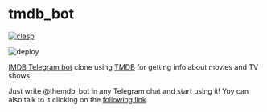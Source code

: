 # tmdb_bot

[![clasp](https://img.shields.io/badge/built%20with-clasp-4285f4.svg)](https://github.com/google/clasp)

![deploy](https://github.com/manglaneso/tmdb_bot/workflows/deploy/badge.svg?branch=main)

[IMDB Telegram bot](https://t.me/imdb) clone using [TMDB](https://themoviedb.org) for getting info about movies and TV shows.

Just write @themdb_bot in any Telegram chat and start using it! Yoy can also talk to it clicking on the [following link](https://t.me/themdb_bot).
